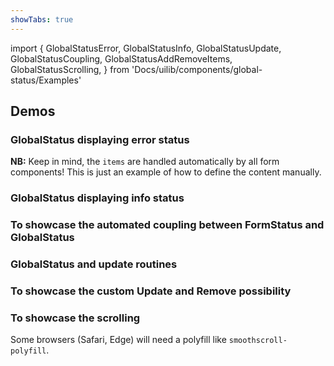```yaml
---
showTabs: true
---
```


import {
GlobalStatusError,
GlobalStatusInfo,
GlobalStatusUpdate,
GlobalStatusCoupling,
GlobalStatusAddRemoveItems,
GlobalStatusScrolling,
} from 'Docs/uilib/components/global-status/Examples'

## Demos

### GlobalStatus displaying error status

**NB:** Keep in mind, the `items` are handled automatically by all form components! This is just an example of how to define the content manually.

<GlobalStatusError />

### GlobalStatus displaying info status

<GlobalStatusInfo />

### To showcase the automated coupling between **FormStatus** and **GlobalStatus**

<GlobalStatusCoupling />

### GlobalStatus and update routines

<GlobalStatusUpdate />

### To showcase the custom **Update** and **Remove** possibility

<GlobalStatusAddRemoveItems />

### To showcase the scrolling

Some browsers (Safari, Edge) will need a polyfill like `smoothscroll-polyfill`.

<GlobalStatusScrolling />
